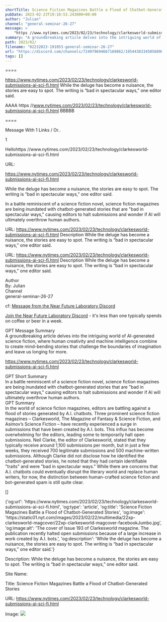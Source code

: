 ```yaml
---
shortTitle: Science Fiction Magazines Battle a Flood of Chatbot-Generated Stories
pubDate: 2023-02-23T19:10:53.243000+00:00
author: "Julian"
channel: "general-seminar-26-27"
message: >
    "https //www.nytimes.com/2023/02/23/technology/clarkesworld-submissions-ai-sci-fi.html"
summary: "A groundbreaking article delves into the intriguing world of AI-generated science fiction, where human creativity and machine intelligence combine to create mind-bending stories that challenge the boundaries of imagination and leave us longing for more."
path: 2023/02/
filename: "02232023-191053-general-seminar-26-27"
url: "https://discord.com/channels/724979694667169862/1054438334505689099/1078393530453602324"
tags: []
---
```

====

https://www.nytimes.com/2023/02/23/technology/clarkesworld-submissions-ai-sci-fi.html
While the deluge has become a nuisance, the stories are easy to spot. The writing is “bad in spectacular ways,” one editor said.
<!-- 

 -->

AAAA https //www.nytimes.com/2023/02/23/technology/clarkesworld-submissions-ai-sci-fi.html BBBBB

====
<div class="metadata-title-header pt-3 pb-3 pl-2">Message  With 1 Links / Or..</div>    
<div class="human-content-container">  


<p>1</p>
<div style="font-family: var(--font-family-peak);">Hellohttps //www.nytimes.com/2023/02/23/technology/clarkesworld-submissions-ai-sci-fi.html</div>

URL: <p>https://www.nytimes.com/2023/02/23/technology/clarkesworld-submissions-ai-sci-fi.html</p>
<p>While the deluge has become a nuisance, the stories are easy to spot. The writing is “bad in spectacular ways,” one editor said.</p>  <!-- Example: Display each item in a paragraph -->
<p>In a battle reminiscent of a science fiction novel, science fiction magazines are being inundated with chatbot-generated stories that are "bad in spectacular ways," causing editors to halt submissions and wonder if AI will ultimately overthrow human authors.</p>




URL: https://www.nytimes.com/2023/02/23/technology/clarkesworld-submissions-ai-sci-fi.html
Description While the deluge has become a nuisance, the stories are easy to spot. The writing is “bad in spectacular ways,” one editor said.

</div>

<div class="bg-blue-300 p-4 rounded-md mb-4">

URL: https://www.nytimes.com/2023/02/23/technology/clarkesworld-submissions-ai-sci-fi.html
Description While the deluge has become a nuisance, the stories are easy to spot. The writing is “bad in spectacular ways,” one editor said.

</div>

<div class="metadata-title-header pt-3 pb-3 pl-2">Author</div>    
<div class="bg-gray-200 p-4 rounded-md mb-4">   
By: Julian
</div>

<div class="metadata-title-header pt-3 pb-3 pl-2">Channel</div>    
<div class="bg-gray-200 p-4 rounded-md mb-4">   
general-seminar-26-27</span>
</div>

cf: <a href="">Message from the Near Future Laboratory Discord</a>

<a href="">Join the Near Future Laboratory Discord</a> - it's less than one typically spends on coffee or beer in a week. 

<div class="metadata-title-header pt-3 pb-3 pl-2">GPT Message Summary</div>    
<div class="robot-content-container">
A groundbreaking article delves into the intriguing world of AI-generated science fiction, where human creativity and machine intelligence combine to create mind-bending stories that challenge the boundaries of imagination and leave us longing for more.
</div>
</div>


<a href="https://www.nytimes.com/2023/02/23/technology/clarkesworld-submissions-ai-sci-fi.html">https://www.nytimes.com/2023/02/23/technology/clarkesworld-submissions-ai-sci-fi.html</a><br/>

<div class="metadata-title-header pt-3 pb-3 pl-2">GPT Short Summary</div>
<div class="robot-content-container">
In a battle reminiscent of a science fiction novel, science fiction magazines are being inundated with chatbot-generated stories that are "bad in spectacular ways," causing editors to halt submissions and wonder if AI will ultimately overthrow human authors.
</div>

<div class="metadata-title-header pt-3 pb-3 pl-2">GPT Summary</div>
<div class="robot-content-container">
In the world of science fiction magazines, editors are battling against a flood of stories generated by A.I. chatbots. Three prominent science fiction magazines – Clarkesworld, The Magazine of Fantasy & Science Fiction, and Asimov’s Science Fiction – have recently experienced a surge in submissions that have been created by A.I. bots. This influx has become overwhelming for the editors, leading some to temporarily halt open submissions. Neil Clarke, the editor of Clarkesworld, stated that they typically receive around 1,100 submissions per month, but in just a few weeks, they received 700 legitimate submissions and 500 machine-written submissions. Although Clarke did not disclose how he identified the chatbot-generated stories, he noted that they had certain identifiable "traits" and were "bad in spectacular ways." While there are concerns that A.I. chatbots could eventually disrupt the literary world and replace human writers, for now, the distinction between human-crafted science fiction and bot-generated spam is still quite clear.
</div>

<!-- Summary:  Science Fiction Magazines Battle a Flood of Chatbot-Generated Stories - The New York Times . One editor said the writing is “bad in spectacular ways,” one editor said . Clarkesworld magazine halted open submissions because of a large increase in work created by A.I. bots . -->

[]

<div class="bg-gray-400"> {'og:url': 'https://www.nytimes.com/2023/02/23/technology/clarkesworld-submissions-ai-sci-fi.html', 'og:type': 'article', 'og:title': 'Science Fiction Magazines Battle a Flood of Chatbot-Generated Stories', 'og:image': 'https://static01.nyt.com/images/2023/02/22/multimedia/22xp-clarkesworld-magcover/22xp-clarkesworld-magcover-facebookJumbo.jpg', 'og:image:alt': 'The cover of Issue 193 of Clarkesworld magazine. The publication recently halted open submissions because of a large increase in work created by A.I. bots.', 'og:description': 'While the deluge has become a nuisance, the stories are easy to spot. The writing is “bad in spectacular ways,” one editor said.'} </div>

Description: While the deluge has become a nuisance, the stories are easy to spot. The writing is “bad in spectacular ways,” one editor said.

Site Name: 

Title: Science Fiction Magazines Battle a Flood of Chatbot-Generated Stories

URL: https://www.nytimes.com/2023/02/23/technology/clarkesworld-submissions-ai-sci-fi.html

Image: <img src="https://static01.nyt.com/images/2023/02/22/multimedia/22xp-clarkesworld-magcover/22xp-clarkesworld-magcover-facebookJumbo.jpg" width="" height=""/>



